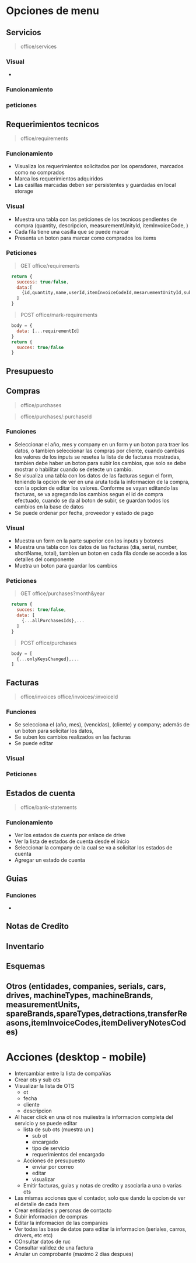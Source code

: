 # Opciones de menu
## Servicios
  > office/services
  ### Visual
  - 
  ### Funcionamiento
  ### peticiones

## Requerimientos tecnicos
  > office/requirements
  ### Funcionamiento
  - Visualiza los requerimientos solicitados por los operadores, marcados como no comprados
  - Marca los requerimientos adquiridos
  - Las casillas marcadas deben ser persistentes y guardadas en local storage
  ### Visual
  - Muestra una tabla con las peticiones de los tecnicos pendientes de compra (quantity, descripcion, measurementUnityId, itemInvoiceCode,  )
  - Cada fila tiene una casilla que se puede marcar
  - Presenta un boton para marcar como comprados los items 
  ### Peticiones
  >GET office/requirements
  ```javascript
    return {
      success: true/false,
      data:[
        {id,quantity,name,userId,itemInvoiceCodeId,mesaruementUnityId,subServiceId},...
      ]
    }
  ```
  >POST office/mark-requirements
  ```javascript
    body = {
      data: [...requirementId]
    }
    return {
      succes: true/false
    }
  ```

## Presupuesto

## Compras
  > office/purchases

  > office/purchases/:purchaseId
  ### Funciones
  - Seleccionar el año, mes y company en un form y un boton para traer los datos, o tambien seleccionar las compras por cliente, cuando cambias los valores de los inputs se resetea la lista de de facturas mostradas, tambien debe haber un boton para subir los cambios, que solo se debe mostrar o habilitar cuando se detecte un cambio.
  - Se visualiza una tabla con los datos de las facturas segun el form, teniendo la opcion de ver en una aruta toda la informacion de la compra, con la opcion de editar los valores. Conforme se vayan editando las facturas, se va agregando los cambios segun el id de compra efectuado, cuando se da al boton de subir, se guardan todos los cambios en la base de datos
  - Se puede ordenar por fecha, proveedor y estado de pago 
  ### Visual
  - Muestra un form en la parte superior con los inputs y botones 
  - Muestra una tabla con los datos de las facturas (dia, serial, number, shortName, total), tambien un boton en cada fila donde se accede a los detalles del componente
  - Muetra un boton para guardar los cambios
  ### Peticiones
  >GET office/purchases?month&year
  ```javascript
    return {
      succes: true/false,
      data: [
        {...allPurchasesIds},...
      ]
    }
  ```
  >POST office/purchases
  ```javascript
    body = [
      {...onlyKeysChanged},...
    ]
  ```

## Facturas
  > office/invoices
  > office/invoices/:invoiceId
  ### Funciones
  - Se selecciona el (año, mes), (vencidas), (cliente) y company; además de un boton para solicitar los datos, 
  - Se suben los cambios realizados en las facturas
  - Se puede editar 
  ### Visual
  ### Peticiones

## Estados de cuenta
  > office/bank-statements
  ### Funcionamiento
  - Ver los estados de cuenta por enlace de drive
  - Ver la lista de estados de cuenta desde el inicio
  - Seleccionar la company de la cual se va a solicitar los estados de cuenta
  - Agregar un estado de cuenta


## Guias
  ### Funciones
  - 

## Notas de Credito

## Inventario

## Esquemas

## Otros (entidades, companies, serials, cars, drives, machineTypes, machineBrands, measurementUnits, spareBrands,spareTypes,detractions,transferReasons,itemInvoiceCodes,itemDeliveryNotesCodes)



# Acciones (desktop - mobile)
- Intercambiar entre la lista de compañias
- Crear ots y sub ots
- Visualizar la lista de OTS
  - ot
  - fecha
  - cliente
  - descripcion
- Al hacer click en una ot nos muiiestra la informacion completa del servicio y se puede editar
  - lista de sub ots (muestra un )
    - sub ot
    - encargado
    - tipo de servicio
    - requerimientos del encargado
  - Acciones de presupuesto
    - enviar por correo
    - editar
    - visualizar
  - Emitir facturas, guias y notas de credito y asociarla a una o varias ots
- Las mismas acciones que el contador, solo que dando la opcion de ver el detalle de cada item
- Crear entidades y personas de contacto
- Subir informacion de compras 
- Editar la informacion de las companies
- Ver todas las base de datos para editar la informacion (seriales, carros, drivers, etc etc)
- COnsultar datos de ruc
- Consultar validez de una factura
- Anular un comprobante (maximo 2 dias despues)
 
